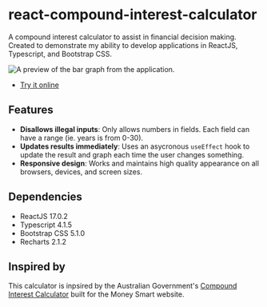 # react-compound-interest-calculator
A compound interest calculator to assist in financial decision making. Created to demonstrate my ability to develop applications in ReactJS, Typescript, and Bootstrap CSS.

![A preview of the bar graph from the application.](https://i.imgur.com/s1ChISV.png)

- [Try it online](https://compoundinterest.lkdm.org)

## Features

- **Disallows illegal inputs**: Only allows numbers in fields. Each field can have a range (ie. years is from 0-30).
- **Updates results immediately**: Uses an asycronous `useEffect` hook to update the result and graph each time the user changes something.
- **Responsive design**: Works and maintains high quality appearance on all browsers, devices, and screen sizes.

## Dependencies

- ReactJS 17.0.2
- Typescript 4.1.5
- Bootstrap CSS 5.1.0
- Recharts 2.1.2

## Inspired by

This calculator is inpsired by the Australian Government's [Compound Interest Calculator](https://moneysmart.gov.au/budgeting/compound-interest-calculator) built for the Money Smart website.
